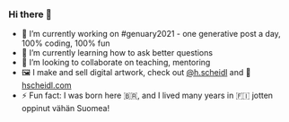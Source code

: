 ### Hi there 👋

- 🔭 I’m currently working on #genuary2021 - one generative post a day, 100% coding, 100% fun
- 🌱 I’m currently learning how to ask better questions
- 👯 I’m looking to collaborate on teaching, mentoring
- 🖼 I make and sell digital artwork, check out [@h.scheidl](https://www.instagram.com/h.scheidl/) and 🛒 [hscheidl.com](https://hscheidl.com)
- ⚡ Fun fact: I was born here 🇧🇷, and I lived many years in 🇫🇮 jotten oppinut vähän Suomea!

